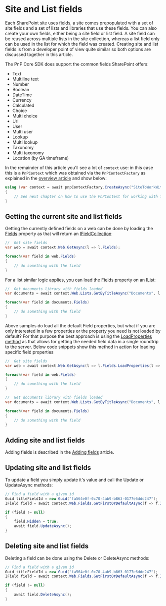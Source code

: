 # Site and List fields

Each SharePoint site uses [fields](https://support.microsoft.com/en-us/office/list-and-library-column-types-and-options-0d8ddb7b-7dc7-414d-a283-ee9dca891df7), a site comes prepopulated with a set of site fields and a set of lists and libraries that use these fields. You can also create your own fields, either being a site field or list field. A site field can be reused across multiple lists in the site collection, whereas a list field only can be used in the list for which the field was created. Creating site and list fields is from a developer point of view quite similar so both options are discussed together in this article.

The PnP Core SDK does support the common fields SharePoint offers:

- Text
- Multiline text
- Number
- Boolean
- DateTime
- Currency
- Calculated
- Choice
- Multi choice
- Url
- User
- Multi user
- Lookup
- Multi lookup
- Taxonomy
- Multi taxonomy
- Location (by GA timeframe)

In the remainder of this article you'll see a lot of `context` use: in this case this is a `PnPContext` which was obtained via the `PnPContextFactory` as explained in the [overview article](readme.md) and show below:

```csharp
using (var context = await pnpContextFactory.CreateAsync("SiteToWorkWith"))
{
    // See next chapter on how to use the PnPContext for working with fields
}
```

## Getting the current site and list fields

Getting the currently defined fields on a web can be done by loading the [Fields](https://pnp.github.io/pnpcore/api/PnP.Core.Model.SharePoint.IWeb.html#PnP_Core_Model_SharePoint_IWeb_Fields) property as that will return an [IFieldCollection](https://pnp.github.io/pnpcore/api/PnP.Core.Model.SharePoint.IFieldCollection.html):

```csharp
//  Get site fields
var web = await context.Web.GetAsync(l => l.Fields);

foreach(var field in web.Fields)
{
    // do something with the field
}
```

For a list similar logic applies, you can load the [Fields](https://pnp.github.io/pnpcore/api/PnP.Core.Model.SharePoint.IList.html#PnP_Core_Model_SharePoint_IList_Fields) property on an [IList](https://pnp.github.io/pnpcore/api/PnP.Core.Model.SharePoint.IList.html):

```csharp
//  Get documents library with fields loaded
var documents = await context.Web.Lists.GetByTitleAsync("Documents", l => l.Fields);

foreach(var field in documents.Fields)
{
    // do something with the field
}
```

Above samples do load all the default Field properties, but what if you are only interested in a few properties or the property you need is not loaded by default? For that purpose the best approach is using the [LoadProperties method](https://pnp.github.io/pnpcore/api/PnP.Core.Model.DataModelExtensions.html#collapsible-PnP_Core_Model_DataModelExtensions_LoadProperties__1_PnP_Core_Model_IDataModelCollection___0__Expression_Func___0_System_Object_____) as that allows for getting the needed field data in a single roundtrip to the server. Below code snippets show this method in action for loading specific field properties

```csharp
//  Get site fields
var web = await context.Web.GetAsync(l => l.Fields.LoadProperties(l => l.Id, l => l.InternalName, l => l.FieldTypeKind));

foreach(var field in web.Fields)
{
    // do something with the field
}
```

```csharp
//  Get documents library with fields loaded
var documents = await context.Web.Lists.GetByTitleAsync("Documents", l => l.Fields.LoadProperties(l => l.Id, l => l.InternalName, l => l.FieldTypeKind));

foreach(var field in documents.Fields)
{
    // do something with the field
}
```

## Adding site and list fields

Adding fields is described in the [Adding fields](fields-add.md) article.

## Updating site and list fields

To update a field you simply update it's value and call the Update or UpdateAsync methods:

```csharp
// Find a field with a given id
Guid titleFieldId = new Guid("fa564e0f-0c70-4ab9-b863-0177e6ddd247");
IField field = await context.Web.Fields.GetFirstOrDefaultAsync(f => f.Id == titleFieldId);

if (field != null)
{
    field.Hidden = true;
    await field.UpdateAsync();
}
```

## Deleting site and list fields

Deleting a field can be done using the Delete or DeleteAsync methods:

```csharp
// Find a field with a given id
Guid titleFieldId = new Guid("fa564e0f-0c70-4ab9-b863-0177e6ddd247");
IField field = await context.Web.Fields.GetFirstOrDefaultAsync(f => f.Id == titleFieldId);

if (field != null)
{
    await field.DeleteAsync();
}
```
